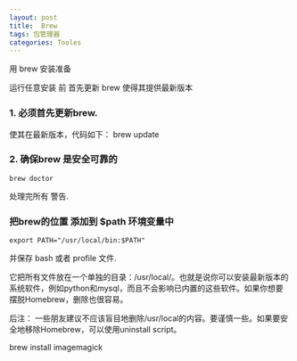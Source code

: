 ```yaml
---
layout: post
title:  Brew
tags: 包管理器
categories: Tooles
---
```



用 brew 安装准备

运行任意安装 前 首先更新 brew 使得其提供最新版本



### 1.  必须首先更新brew.
使其在最新版本，代码如下：
	brew update


### 2. 确保brew 是安全可靠的
	brew doctor
处理完所有 警告.

### 把brew的位置 添加到 $path 环境变量中
	export PATH="/usr/local/bin:$PATH"
并保存 bash 或者 profile 文件.
















它把所有文件放在一个单独的目录：/usr/local/。也就是说你可以安装最新版本的系统软件，例如python和mysql，而且不会影响已内置的这些软件。如果你想要摆脱Homebrew，删除也很容易。


后注：
一些朋友建议不应该盲目地删除/usr/local的内容。要谨慎一些。如果要安全地移除Homebrew，可以使用uninstall script。







brew install imagemagick